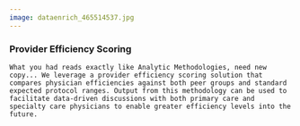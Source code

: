 ```yaml
---
image: dataenrich_465514537.jpg
---
```


### Provider Efficiency Scoring

`What you had reads exactly like Analytic Methodologies, need new copy... We leverage a provider efficiency scoring solution that compares physician efficiencies against both peer groups and standard expected protocol ranges. Output from this methodology can be used to facilitate data-driven discussions with both primary care and specialty care physicians to enable greater efficiency levels into the future.`